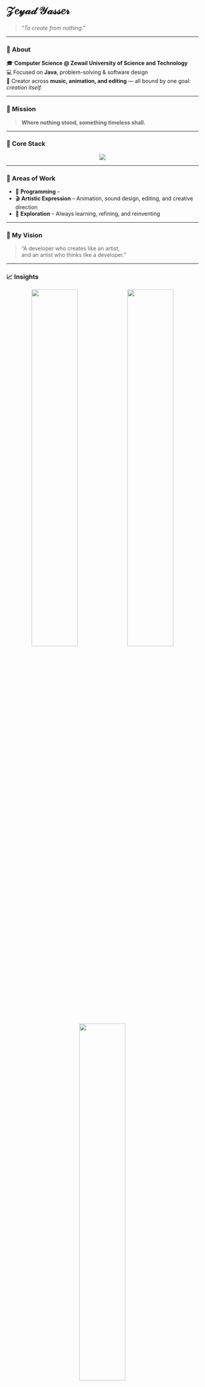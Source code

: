 # 𝒵𝑒𝓎𝒶𝒹 𝒴𝒶𝓈𝓈𝑒𝓇

> *"To create from nothing."*  

---

### 👤 About  
🎓 **Computer Science @ Zewail University of Science and Technology**  
💻 Focused on **Java**, problem-solving & software design  
🎨 Creator across **music, animation, and editing** — all bound by one goal: *creation itself.*  

---

### 🧭 Mission  
> **Where nothing stood, something timeless shall.**

---

### 🔧 Core Stack
<p align="center">
  <img src="https://skillicons.dev/icons?i=java,python,github,vscode,blender&perline=6" />
</p>

---

### 🌌 Areas of Work  
- 🧠 **Programming** – 
- 🎬 **Artistic Expression** – Animation, sound design, editing, and creative direction  
- 🌱 **Exploration** – Always learning, refining, and reinventing  

---

### 🧩 My Vision  
> “A developer who creates like an artist,  
> and an artist who thinks like a developer.”

---

### 📈 Insights  
<p align="center">
  <img src="https://github-readme-streak-stats.herokuapp.com/?user=ZeyadYasser114&theme=transparent&hide_border=true" width="49%"/>
  <img src="https://github-readme-stats.vercel.app/api?username=ZeyadYasser114&show_icons=true&hide_title=true&theme=transparent&hide_border=true" width="49%"/>
</p>

<p align="center">
  <img src="https://github-readme-stats.vercel.app/api/top-langs/?username=ZeyadYasser114&layout=compact&theme=transparent&hide_title=true&hide_border=true" width="49%"/>
  <img src="https://github-readme-activity-graph.vercel.app/graph?username=ZeyadYasser114&theme=github-compact&hide_border=true" width="98%"/>
</p>

---

<p align="center">
  <sub>Built with intention. Driven by curiosity.</sub>
</p>
